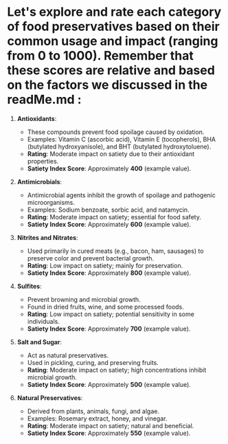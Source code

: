 # Let's explore and rate each category of food preservatives based on their common usage and impact (ranging from 0 to 1000). Remember that these scores are relative and based on the factors we discussed in the readMe.md :

1. **Antioxidants**:
   - These compounds prevent food spoilage caused by oxidation.
   - Examples: Vitamin C (ascorbic acid), Vitamin E (tocopherols), BHA (butylated hydroxyanisole), and BHT (butylated hydroxytoluene).
   - **Rating**: Moderate impact on satiety due to their antioxidant properties.
   - **Satiety Index Score**: Approximately **400** (example value).

2. **Antimicrobials**:
   - Antimicrobial agents inhibit the growth of spoilage and pathogenic microorganisms.
   - Examples: Sodium benzoate, sorbic acid, and natamycin.
   - **Rating**: Moderate impact on satiety; essential for food safety.
   - **Satiety Index Score**: Approximately **600** (example value).

3. **Nitrites and Nitrates**:
   - Used primarily in cured meats (e.g., bacon, ham, sausages) to preserve color and prevent bacterial growth.
   - **Rating**: Low impact on satiety; mainly for preservation.
   - **Satiety Index Score**: Approximately **800** (example value).

4. **Sulfites**:
   - Prevent browning and microbial growth.
   - Found in dried fruits, wine, and some processed foods.
   - **Rating**: Low impact on satiety; potential sensitivity in some individuals.
   - **Satiety Index Score**: Approximately **700** (example value).

5. **Salt and Sugar**:
   - Act as natural preservatives.
   - Used in pickling, curing, and preserving fruits.
   - **Rating**: Moderate impact on satiety; high concentrations inhibit microbial growth.
   - **Satiety Index Score**: Approximately **500** (example value).

6. **Natural Preservatives**:
   - Derived from plants, animals, fungi, and algae.
   - Examples: Rosemary extract, honey, and vinegar.
   - **Rating**: Moderate impact on satiety; natural and beneficial.
   - **Satiety Index Score**: Approximately **550** (example value).